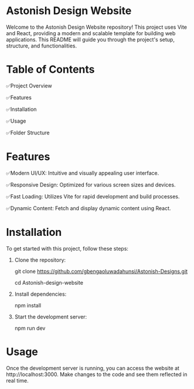 # Astonish Design Website
Welcome to the Astonish Design Website repository! This project uses Vite and React, providing a modern and scalable template for building web applications. This README will guide you through the project's setup, structure, and functionalities.

# Table of Contents
✅Project Overview


✅Features


✅Installation


✅Usage


✅Folder Structure

# Features
✅Modern UI/UX: Intuitive and visually appealing user interface.


✅Responsive Design: Optimized for various screen sizes and devices.


✅Fast Loading: Utilizes Vite for rapid development and build processes.


✅Dynamic Content: Fetch and display dynamic content using React.

# Installation
To get started with this project, follow these steps:

1. Clone the repository:


   git clone https://github.com/gbengaoluwadahunsi/Astonish-Designs.git


   cd Astonish-design-website

2. Install dependencies:

   
   npm install

3. Start the development server:

   
    npm run dev


# Usage
Once the development server is running, you can access the website at http://localhost:3000. Make changes to the code and see them reflected in real time.


